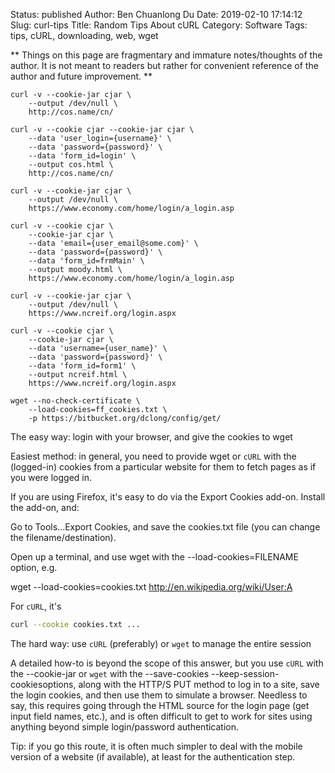 Status: published
Author: Ben Chuanlong Du
Date: 2019-02-10 17:14:12
Slug: curl-tips
Title: Random Tips About cURL
Category: Software
Tags: tips, cURL, downloading, web, wget

**
Things on this page are fragmentary and immature notes/thoughts of the author. 
It is not meant to readers but rather for convenient reference of the author and future improvement.
**

```
curl -v --cookie-jar cjar \
    --output /dev/null \
    http://cos.name/cn/

curl -v --cookie cjar --cookie-jar cjar \
    --data 'user_login={username}' \ 
    --data 'password={password}' \
    --data 'form_id=login' \
    --output cos.html \
    http://cos.name/cn/
```

```
curl -v --cookie-jar cjar \
    --output /dev/null \
    https://www.economy.com/home/login/a_login.asp

curl -v --cookie cjar \
    --cookie-jar cjar \
    --data 'email={user_email@some.com}' \
    --data 'password={password}' \
    --data 'form_id=frmMain' \
    --output moody.html \
    https://www.economy.com/home/login/a_login.asp
```

```
curl -v --cookie-jar cjar \
    --output /dev/null \
    https://www.ncreif.org/login.aspx

curl -v --cookie cjar \
    --cookie-jar cjar \
    --data 'username={user_name}' \
    --data 'password={password}' \
    --data 'form_id=form1' \
    --output ncreif.html \
    https://www.ncreif.org/login.aspx
```

```
wget --no-check-certificate \
    --load-cookies=ff_cookies.txt \
    -p https://bitbucket.org/dclong/config/get/
```
 
The easy way: login with your browser,
and give the cookies to wget

Easiest method: in general, 
you need to provide wget or `cURL` with the (logged-in) cookies 
from a particular website for them to fetch pages as if you were logged in.

If you are using Firefox, 
it's easy to do via the Export Cookies add-on. 
Install the add-on, and:

Go to Tools...Export Cookies, 
and save the cookies.txt file (you can change the filename/destination).

Open up a terminal, 
and use wget with the --load-cookies=FILENAME option, e.g.

wget --load-cookies=cookies.txt http://en.wikipedia.org/wiki/User:A

For `cURL`, it's 
```sh
curl --cookie cookies.txt ...
```


The hard way: use `cURL` (preferably) or `wget` to manage the entire session

A detailed how-to is beyond the scope of this answer, 
but you use `cURL` with the --cookie-jar or `wget` 
with the --save-cookies --keep-session-cookiesoptions, 
along with the HTTP/S PUT method to log in to a site, 
save the login cookies, and then use them to simulate a browser.
Needless to say, 
this requires going through the HTML source for the login page (get input field names, etc.), 
and is often difficult to get to work for sites 
using anything beyond simple login/password authentication.

Tip: if you go this route, 
it is often much simpler to deal with the mobile version of a website (if available), 
at least for the authentication step.


